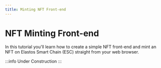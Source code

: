```yaml
---
title: Minting NFT Front-end
---
```


# NFT Minting Front-end

In this tutorial you'll learn how to create a simple NFT front-end and mint an NFT on Elastos Smart Chain (ESC) straight from your web browser.

:::info Under Construction
:::
